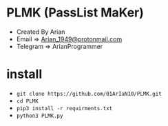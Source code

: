 # PLMK (PassList MaKer)

* Created By Arian
* Email => Arian_1949@protonmail.com
* Telegram => ArianProgrammer

# install 

* `git clone https://github.com/01ArIaN10/PLMK.git`
* `cd PLMK`
* `pip3 install -r requirments.txt`
* `python3 PLMK.py`

